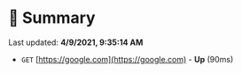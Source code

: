 # 📖 Summary
Last updated: **4/9/2021, 9:35:14 AM**

- `GET` [https://google.com](https://google.com) - **Up** (90ms)
